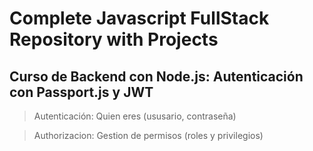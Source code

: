 # Complete Javascript FullStack Repository with Projects


## Curso de Backend con Node.js: Autenticación con Passport.js y JWT

>Autenticación: Quien eres (ususario, contraseña)

>Authorizacion: Gestion de permisos (roles y privilegios)

